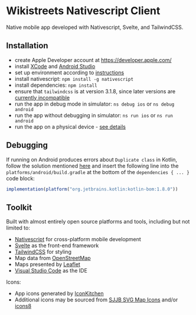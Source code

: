 # Wikistreets Nativescript Client

Native mobile app developed with Nativescript, Svelte, and TailwindCSS.

## Installation

- create Apple Developer account at https://developer.apple.com/
- install [XCode](https://developer.apple.com/xcode/) and [Android Studio](https://developer.android.com/studio)
- set up environment according to [instructions](https://docs.nativescript.org/setup/)
- install nativescript: `npm install -g nativescript`
- install dependencies: `npm install`
- ensure that `tailwindcss` is at version 3.1.8, since later versions are [currently incompatible](https://github.com/NativeScript/tailwind/issues/187)
- run the app in debug mode in simulator: `ns debug ios` or `ns debug android`
- run the app without debugging in simulator: `ns run ios` or `ns run android`
- run the app on a physical device - [see details](https://docs.nativescript.org/guide/running#running-on-physical-devices)

## Debugging

If running on Android produces errors about `Duplicate class` in Kotlin, follow the solution mentioned [here](https://stackoverflow.com/a/77432977) and insert the following line into the `platforms/android/build.gradle` at the bottom of the `dependencies { ... }` code block:

```js
implementation(platform("org.jetbrains.kotlin:kotlin-bom:1.8.0"))
```

## Toolkit

Built with almost entirely open source platforms and tools, including but not limited to:

- [Nativescript](https://nativescript.org/) for cross-platform mobile development
- [Svelte](https://svelte.dev/) as the front-end framework
- [TailwindCSS](https://tailwindcss.com/) for styling
- Map data from [OpenStreetMap](https://www.openstreetmap.org/)
- Maps presented by [Leaflet](https://leafletjs.com/)
- [Visual Studio Code](https://code.visualstudio.com/) as the IDE

Icons:

- App icons generated by [IconKitchen](https://icon.kitchen/)
- Additional icons may be sourced from [SJJB SVG Map Icons](https://www.sjjb.co.uk/mapicons/) and/or [icons8](https://icons8.com/)
